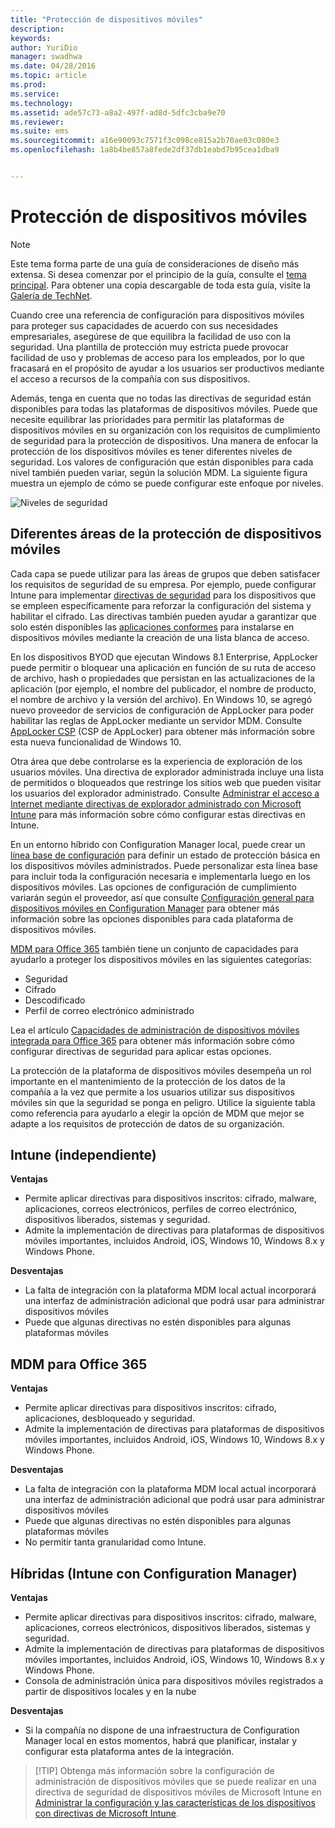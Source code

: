 ```yaml
---
title: "Protección de dispositivos móviles"
description: 
keywords: 
author: YuriDio
manager: swadhwa
ms.date: 04/28/2016
ms.topic: article
ms.prod: 
ms.service: 
ms.technology: 
ms.assetid: ade57c73-a8a2-497f-ad8d-5dfc3cba9e70
ms.reviewer: 
ms.suite: ems
ms.sourcegitcommit: a16e90093c7571f3c098ce815a2b70ae03c080e3
ms.openlocfilehash: 1a8b4be857a8fede2df37db1eabd7b95cea1dba9


---
```


# Protección de dispositivos móviles

>[!NOTE]
>Este tema forma parte de una guía de consideraciones de diseño más extensa. Si desea comenzar por el principio de la guía, consulte el [tema principal](mdm-design-considerations-guide.md). Para obtener una copia descargable de toda esta guía, visite la [Galería de TechNet](https://gallery.technet.microsoft.com/Mobile-Device-Management-7d401582).

Cuando cree una referencia de configuración para dispositivos móviles para proteger sus capacidades de acuerdo con sus necesidades empresariales, asegúrese de que equilibra la facilidad de uso con la seguridad. Una plantilla de protección muy estricta puede provocar facilidad de uso y problemas de acceso para los empleados, por lo que fracasará en el propósito de ayudar a los usuarios ser productivos mediante el acceso a recursos de la compañía con sus dispositivos. 

Además, tenga en cuenta que no todas las directivas de seguridad están disponibles para todas las plataformas de dispositivos móviles. Puede que necesite equilibrar las prioridades para permitir las plataformas de dispositivos móviles en su organización con los requisitos de cumplimiento de seguridad para la protección de dispositivos.
Una manera de enfocar la protección de los dispositivos móviles es tener diferentes niveles de seguridad. Los valores de configuración que están disponibles para cada nivel también pueden variar, según la solución MDM. La siguiente figura muestra un ejemplo de cómo se puede configurar este enfoque por niveles.

![Niveles de seguridad](./media/MDM_Figure_12.png)

## Diferentes áreas de la protección de dispositivos móviles

Cada capa se puede utilizar para las áreas de grupos que deben satisfacer los requisitos de seguridad de su empresa. Por ejemplo, puede configurar Intune para implementar [directivas de seguridad](/intune/deploy-use/manage-settings-and-features-on-your-devices-with-microsoft-intune-policies) para los dispositivos que se empleen específicamente para reforzar la configuración del sistema y habilitar el cifrado. Las directivas también pueden ayudar a garantizar que solo estén disponibles las [aplicaciones conformes](https://technet.microsoft.com/library/dn818906.aspx) para instalarse en dispositivos móviles mediante la creación de una lista blanca de acceso.

En los dispositivos BYOD que ejecutan Windows 8.1 Enterprise, AppLocker puede permitir o bloquear una aplicación en función de su ruta de acceso de archivo, hash o propiedades que persistan en las actualizaciones de la aplicación (por ejemplo, el nombre del publicador, el nombre de producto, el nombre de archivo y la versión del archivo). En Windows 10, se agregó nuevo proveedor de servicios de configuración de AppLocker para poder habilitar las reglas de AppLocker mediante un servidor MDM. Consulte [AppLocker CSP](https://msdn.microsoft.com/library/windows/hardware/dn920019(v=vs.85).aspx) (CSP de AppLocker) para obtener más información sobre esta nueva funcionalidad de Windows 10.

Otra área que debe controlarse es la experiencia de exploración de los usuarios móviles. Una directiva de explorador administrada incluye una lista de permitidos o bloqueados que restringe los sitios web que pueden visitar los usuarios del explorador administrado. Consulte [Administrar el acceso a Internet mediante directivas de explorador administrado con Microsoft Intune](/intune/deploy-use/manage-internet-access-using-managed-browser-policies) para más información sobre cómo configurar estas directivas en Intune.

En un entorno híbrido con Configuration Manager local, puede crear un [línea base de configuración](https://technet.microsoft.com/library/gg712268.aspx?WT.mc_id=Blog_EntMob_Showcase_PCIT) para definir un estado de protección básica en los dispositivos móviles administrados. Puede personalizar esta línea base para incluir toda la configuración necesaria e implementarla luego en los dispositivos móviles. Las opciones de configuración de cumplimiento variarán según el proveedor, así que consulte [Configuración general para dispositivos móviles en Configuration Manager](https://technet.microsoft.com/library/dn376523.aspx) para obtener más información sobre las opciones disponibles para cada plataforma de dispositivos móviles.

[MDM para Office 365](https://technet.microsoft.com/library/ms.o365.cc.devicepolicy.aspx) también tiene un conjunto de capacidades para ayudarlo a proteger los dispositivos móviles en las siguientes categorías:

- Seguridad
- Cifrado
- Descodificado
- Perfil de correo electrónico administrado

Lea el artículo [Capacidades de administración de dispositivos móviles integrada para Office 365](https://technet.microsoft.com/library/ms.o365.cc.devicepolicysupporteddevice.aspx) para obtener más información sobre cómo configurar directivas de seguridad para aplicar estas opciones.

La protección de la plataforma de dispositivos móviles desempeña un rol importante en el mantenimiento de la protección de los datos de la compañía a la vez que permite a los usuarios utilizar sus dispositivos móviles sin que la seguridad se ponga en peligro. Utilice la siguiente tabla como referencia para ayudarlo a elegir la opción de MDM que mejor se adapte a los requisitos de protección de datos de su organización.

## Intune (independiente)

**Ventajas**

- Permite aplicar directivas para dispositivos inscritos: cifrado, malware, aplicaciones, correos electrónicos, perfiles de correo electrónico, dispositivos liberados, sistemas y seguridad.
- Admite la implementación de directivas para plataformas de dispositivos móviles importantes, incluidos Android, iOS, Windows 10, Windows 8.x y Windows Phone.

**Desventajas**

- La falta de integración con la plataforma MDM local actual incorporará una interfaz de administración adicional que podrá usar para administrar dispositivos móviles
- Puede que algunas directivas no estén disponibles para algunas plataformas móviles

## MDM para Office 365

**Ventajas**

- Permite aplicar directivas para dispositivos inscritos: cifrado, aplicaciones, desbloqueado y seguridad.
- Admite la implementación de directivas para plataformas de dispositivos móviles importantes, incluidos Android, iOS, Windows 10, Windows 8.x y Windows Phone.

**Desventajas**

- La falta de integración con la plataforma MDM local actual incorporará una interfaz de administración adicional que podrá usar para administrar dispositivos móviles
- Puede que algunas directivas no estén disponibles para algunas plataformas móviles
- No permitir tanta granularidad como Intune.

## Híbridas (Intune con Configuration Manager)

**Ventajas**

- Permite aplicar directivas para dispositivos inscritos: cifrado, malware, aplicaciones, correos electrónicos, dispositivos liberados, sistemas y seguridad.
- Admite la implementación de directivas para plataformas de dispositivos móviles importantes, incluidos Android, iOS, Windows 10, Windows 8.x y Windows Phone.
- Consola de administración única para dispositivos móviles registrados a partir de dispositivos locales y en la nube

**Desventajas**

- Si la compañía no dispone de una infraestructura de Configuration Manager local en estos momentos, habrá que planificar, instalar y configurar esta plataforma antes de la integración.

>[!TIP] Obtenga más información sobre la configuración de administración de dispositivos móviles que se puede realizar en una directiva de seguridad de dispositivos móviles de Microsoft Intune en [Administrar la configuración y las características de los dispositivos con directivas de Microsoft Intune](https://technet.microsoft.com/library/dn913730.aspx). 



<!--HONumber=Jun16_HO4-->


